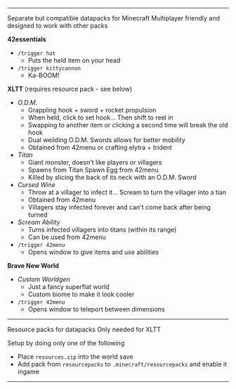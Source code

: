 ------------------------------------------------------------------------------------

Separate but compatible datapacks for Minecraft
Multiplayer friendly and designed to work with other packs

**42essentials**

+ `/trigger hat`
    + Puts the held item on your head
+ `/trigger kittycannon`
    + Ka-BOOM!

**XLTT** (requires resource pack - see below)

+ *O.D.M.*
    + Grappling hook + sword + rocket propulsion
    + When held, click to set hook... Then shift to reel in
    + Swapping to another item or clicking a second time will break the old hook
    + Dual weilding O.D.M. Swords allows for better mobility
    + Obtained from 42menu or crafting elytra + trident
+ *Titan*
    + Giant monster, doesn't like players or villagers
    + Spawns from Titan Spawn Egg from 42menu
    + Killed by slicing the back of its neck with an O.D.M. Sword
+ *Cursed Wine*
    + Throw at a villager to infect it... Scream to turn the villager into a tian
    + Obtained from 42menu
    + Villagers stay infected forever and can't come back after being turned
+ *Scream Ability*
    + Turns infected villagers into titans (within its range)
    + Can be used from 42menu
+ `/trigger 42menu`
    + Opens window to give items and use abilities

**Brave New World**

+ *Custom Worldgen*
    + Just a fancy superflat world
    + Custom biome to make it look cooler
+ `/trigger 42menu`
    + Opens window to teleport between dimensions

------------------------------------------------------------------------------------

Resource packs for datapacks
Only needed for XLTT

Setup by doing only one of the following

+ Place `resources.zip` into the world save
+ Add pack from `resourcepacks` to `.minecraft/resourcepacks` and enable it ingame

------------------------------------------------------------------------------------